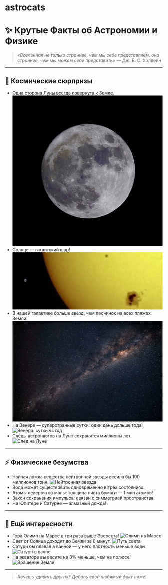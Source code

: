 # astrocats

# ✨ Крутые Факты об Астрономии и Физике

> _«Вселенная не только страннее, чем мы себе представляем, она страннее, чем мы можем себе представить»_ — Дж. Б. С. Холдейн

---

## 🚀 Космические сюрпризы

- Одна сторона Луны всегда повернута к Земле.
  ![Луна](images/moon.jpg)
- Солнце — гигантский шар!
  ![Сравнение размеров Земли и Солнца](images/sun_vs_earth.png)
- В нашей галактике больше звёзд, чем песчинок на всех пляжах Земли.
  ![Млечный Путь](images/milky-way.png)
- На Венере — суперстранные сутки: один день дольше года!
  ![Венера: сутки vs год](images/venus-day-year.png)
- Следы астронавтов на Луне сохранятся миллионы лет.
  ![След на Луне](images/moon-footprint.png)

---

## ⚡️ Физические безумства

- Чайная ложка вещества нейтронной звезды весила бы 100 миллионов тонн.
  ![Нейтронная звезда](images/neutron-star.png)
- Вода может существовать одновременно в трёх состояниях.
- Атомы невероятно малы: толщина листа бумаги — 1 млн атомов!
- Закон сохранения импульса: связан с симметрией пространства.
- На Юпитере и Сатурне — алмазный дождь!

---

## 🌌 Ещё интересности

- Гора Олимп на Марсе в три раза выше Эвереста!
  ![Олимп на Марсе](images/olympus-mons.png)
- Свет от Солнца доходит до Земли за 8 минут.
  ![Путь света](images/light-path.png)
- Сатурн бы плавал в ванной — у него плотность меньше воды.
  ![Сатурн в ванне](images/saturn-bath.png)
- На экваторе вы весите на 3% меньше, чем на полюсе!
  ![Вращение Земли](images/equator-weight.png)

---

> *Хочешь удивить других? Добавь свой любимый факт ниже!*
